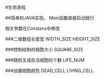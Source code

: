 #生命游戏

##简单的JAVA实现。
Main函数直接启动就行

相关参数在Constans中修改

###二维数组长度宽
WIDTH_SIZE
HEIGHT_SIZE

###控制绘制的细胞大小
SQUARE_SIZE

###随机生成存活细胞的个数
LIFE_NUM

###设置细胞颜色
DEAD_CELL
LIVING_CELL
